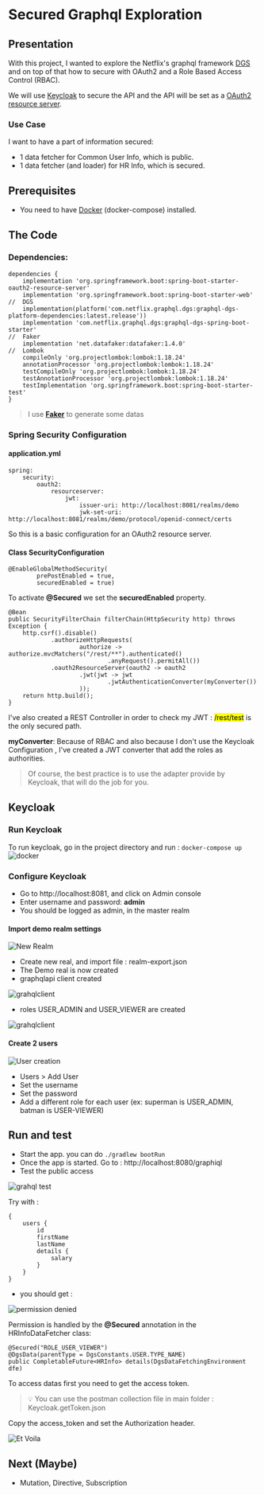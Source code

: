 # Secured Graphql Exploration
## Presentation
With this project, I wanted to explore the Netflix's graphql framework [DGS](https://netflix.github.io) and 
on top of that how to secure with OAuth2 and a Role Based Access Control (RBAC).

We will use [Keycloak](https://www.keycloak.org/) to secure the API and the API will be set as a [OAuth2 resource 
server](https://docs.spring.io/spring-security/reference/servlet/oauth2/resource-server/index.html).
### Use Case
I want to have a part of information secured:
* 1 data fetcher for Common User Info, which is public.
* 1 data fetcher (and loader) for HR Info, which is secured.

## Prerequisites
* You need to have [Docker](https://www.docker.com/get-started/) (docker-compose) installed.

## The Code
### Dependencies:

    dependencies {
        implementation 'org.springframework.boot:spring-boot-starter-oauth2-resource-server'
        implementation 'org.springframework.boot:spring-boot-starter-web'
    //	DGS
        implementation(platform('com.netflix.graphql.dgs:graphql-dgs-platform-dependencies:latest.release'))
        implementation 'com.netflix.graphql.dgs:graphql-dgs-spring-boot-starter'
    //	Faker
        implementation 'net.datafaker:datafaker:1.4.0'
    //	Lombok
        compileOnly 'org.projectlombok:lombok:1.18.24'
        annotationProcessor 'org.projectlombok:lombok:1.18.24'
        testCompileOnly 'org.projectlombok:lombok:1.18.24'
        testAnnotationProcessor 'org.projectlombok:lombok:1.18.24'
        testImplementation 'org.springframework.boot:spring-boot-starter-test'
    }
> I use **[Faker](https://www.datafaker.net/documentation/getting-started/)** to generate some datas 

### Spring Security Configuration
#### application.yml
    spring:
        security:
            oauth2:
                resourceserver:
                    jwt:
                        issuer-uri: http://localhost:8081/realms/demo
                        jwk-set-uri: http://localhost:8081/realms/demo/protocol/openid-connect/certs
So this is a basic configuration for an OAuth2 resource server.
#### Class SecurityConfiguration

    @EnableGlobalMethodSecurity(
            prePostEnabled = true,
            securedEnabled = true)

To activate **@Secured** we set the **securedEnabled** property.

    @Bean
    public SecurityFilterChain filterChain(HttpSecurity http) throws Exception {
        http.csrf().disable()
                .authorizeHttpRequests(
                        authorize -> authorize.mvcMatchers("/rest/**").authenticated()
                                .anyRequest().permitAll())
                .oauth2ResourceServer(oauth2 -> oauth2
                        .jwt(jwt -> jwt
                                .jwtAuthenticationConverter(myConverter())
                        ));
        return http.build();
    }
I've also created a REST Controller in order to check my JWT : <mark>/rest/test</mark> is the only secured path.

**myConverter**: Because of RBAC and also because I don't use the Keycloak Configuration
, I've created a JWT converter that add the roles as authorities. 

> Of course, the best practice is to use the adapter provide by Keycloak, that will do the job for you.

## Keycloak 
### Run Keycloak
To run keycloak, go in the project directory and run : 
`docker-compose up`
![docker](/readme/dockerg.gif)
### Configure Keycloak
* Go to http://localhost:8081, and click on Admin console
* Enter username and password: **admin**
* You should be logged as admin, in the master realm
#### Import demo realm settings

![New Realm](/readme/keycloak.gif)

* Create new real, and import file : realm-export.json
* The Demo real is now created
* graphqlapi client created 

![grahqlclient](/readme/client.png)
* roles USER_ADMIN and USER_VIEWER are created

![grahqlclient](/readme/roles.png)

#### Create 2 users

![User creation](/readme/user.gif)

* Users > Add User
* Set the username
* Set the password
* Add a different role for each user (ex: superman is USER_ADMIN, batman is USER-VIEWER)

## Run and test
 * Start the app. you can do `./gradlew bootRun`
 * Once the app is started. Go to : http://localhost:8080/graphiql
 * Test the public access

![grahql test](/readme/graphiql.gif)

 Try with : 


    {
        users {
            id
            firstName
            lastName
            details {
                salary
            }
        }
    }

 * you should get : 

![permission denied](/readme/denied.png)

  Permission is handled by the **@Secured** annotation in the HRInfoDataFetcher class:


    @Secured("ROLE_USER_VIEWER")
    @DgsData(parentType = DgsConstants.USER.TYPE_NAME)
    public CompletableFuture<HRInfo> details(DgsDataFetchingEnvironment dfe) 

To access datas first you need to get the access token. 
> :bulb: You can use the postman collection file in main folder : Keycloak.getToken.json

Copy the access_token and set the Authorization header.

![Et Voila](/readme/secured.gif)

## Next (Maybe)
 * Mutation, Directive, Subscription